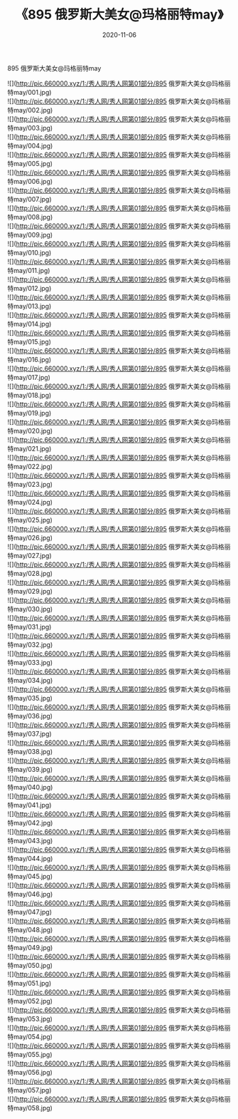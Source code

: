 ﻿---
layout: post
title:  《895 俄罗斯大美女@玛格丽特may》
date:   2020-11-06
img: http://pic.660000.xyz/1:/秀人网/秀人网第01部分/895 俄罗斯大美女@玛格丽特may/000.jpg
categories: [美女, 清纯, 唯美]
---

895 俄罗斯大美女@玛格丽特may

  ![](http://pic.660000.xyz/1:/秀人网/秀人网第01部分/895 俄罗斯大美女@玛格丽特may/001.jpg) <br> ![](http://pic.660000.xyz/1:/秀人网/秀人网第01部分/895 俄罗斯大美女@玛格丽特may/002.jpg) <br> ![](http://pic.660000.xyz/1:/秀人网/秀人网第01部分/895 俄罗斯大美女@玛格丽特may/003.jpg) <br> ![](http://pic.660000.xyz/1:/秀人网/秀人网第01部分/895 俄罗斯大美女@玛格丽特may/004.jpg) <br> ![](http://pic.660000.xyz/1:/秀人网/秀人网第01部分/895 俄罗斯大美女@玛格丽特may/005.jpg) <br> ![](http://pic.660000.xyz/1:/秀人网/秀人网第01部分/895 俄罗斯大美女@玛格丽特may/006.jpg) <br> ![](http://pic.660000.xyz/1:/秀人网/秀人网第01部分/895 俄罗斯大美女@玛格丽特may/007.jpg) <br> ![](http://pic.660000.xyz/1:/秀人网/秀人网第01部分/895 俄罗斯大美女@玛格丽特may/008.jpg) <br> ![](http://pic.660000.xyz/1:/秀人网/秀人网第01部分/895 俄罗斯大美女@玛格丽特may/009.jpg) <br> ![](http://pic.660000.xyz/1:/秀人网/秀人网第01部分/895 俄罗斯大美女@玛格丽特may/010.jpg) <br> ![](http://pic.660000.xyz/1:/秀人网/秀人网第01部分/895 俄罗斯大美女@玛格丽特may/011.jpg) <br> ![](http://pic.660000.xyz/1:/秀人网/秀人网第01部分/895 俄罗斯大美女@玛格丽特may/012.jpg) <br> ![](http://pic.660000.xyz/1:/秀人网/秀人网第01部分/895 俄罗斯大美女@玛格丽特may/013.jpg) <br> ![](http://pic.660000.xyz/1:/秀人网/秀人网第01部分/895 俄罗斯大美女@玛格丽特may/014.jpg) <br> ![](http://pic.660000.xyz/1:/秀人网/秀人网第01部分/895 俄罗斯大美女@玛格丽特may/015.jpg) <br> ![](http://pic.660000.xyz/1:/秀人网/秀人网第01部分/895 俄罗斯大美女@玛格丽特may/016.jpg) <br> ![](http://pic.660000.xyz/1:/秀人网/秀人网第01部分/895 俄罗斯大美女@玛格丽特may/017.jpg) <br> ![](http://pic.660000.xyz/1:/秀人网/秀人网第01部分/895 俄罗斯大美女@玛格丽特may/018.jpg) <br> ![](http://pic.660000.xyz/1:/秀人网/秀人网第01部分/895 俄罗斯大美女@玛格丽特may/019.jpg) <br> ![](http://pic.660000.xyz/1:/秀人网/秀人网第01部分/895 俄罗斯大美女@玛格丽特may/020.jpg) <br> ![](http://pic.660000.xyz/1:/秀人网/秀人网第01部分/895 俄罗斯大美女@玛格丽特may/021.jpg) <br> ![](http://pic.660000.xyz/1:/秀人网/秀人网第01部分/895 俄罗斯大美女@玛格丽特may/022.jpg) <br> ![](http://pic.660000.xyz/1:/秀人网/秀人网第01部分/895 俄罗斯大美女@玛格丽特may/023.jpg) <br> ![](http://pic.660000.xyz/1:/秀人网/秀人网第01部分/895 俄罗斯大美女@玛格丽特may/024.jpg) <br> ![](http://pic.660000.xyz/1:/秀人网/秀人网第01部分/895 俄罗斯大美女@玛格丽特may/025.jpg) <br> ![](http://pic.660000.xyz/1:/秀人网/秀人网第01部分/895 俄罗斯大美女@玛格丽特may/026.jpg) <br> ![](http://pic.660000.xyz/1:/秀人网/秀人网第01部分/895 俄罗斯大美女@玛格丽特may/027.jpg) <br> ![](http://pic.660000.xyz/1:/秀人网/秀人网第01部分/895 俄罗斯大美女@玛格丽特may/028.jpg) <br> ![](http://pic.660000.xyz/1:/秀人网/秀人网第01部分/895 俄罗斯大美女@玛格丽特may/029.jpg) <br> ![](http://pic.660000.xyz/1:/秀人网/秀人网第01部分/895 俄罗斯大美女@玛格丽特may/030.jpg) <br> ![](http://pic.660000.xyz/1:/秀人网/秀人网第01部分/895 俄罗斯大美女@玛格丽特may/031.jpg) <br> ![](http://pic.660000.xyz/1:/秀人网/秀人网第01部分/895 俄罗斯大美女@玛格丽特may/032.jpg) <br> ![](http://pic.660000.xyz/1:/秀人网/秀人网第01部分/895 俄罗斯大美女@玛格丽特may/033.jpg) <br> ![](http://pic.660000.xyz/1:/秀人网/秀人网第01部分/895 俄罗斯大美女@玛格丽特may/034.jpg) <br> ![](http://pic.660000.xyz/1:/秀人网/秀人网第01部分/895 俄罗斯大美女@玛格丽特may/035.jpg) <br> ![](http://pic.660000.xyz/1:/秀人网/秀人网第01部分/895 俄罗斯大美女@玛格丽特may/036.jpg) <br> ![](http://pic.660000.xyz/1:/秀人网/秀人网第01部分/895 俄罗斯大美女@玛格丽特may/037.jpg) <br> ![](http://pic.660000.xyz/1:/秀人网/秀人网第01部分/895 俄罗斯大美女@玛格丽特may/038.jpg) <br> ![](http://pic.660000.xyz/1:/秀人网/秀人网第01部分/895 俄罗斯大美女@玛格丽特may/039.jpg) <br> ![](http://pic.660000.xyz/1:/秀人网/秀人网第01部分/895 俄罗斯大美女@玛格丽特may/040.jpg) <br> ![](http://pic.660000.xyz/1:/秀人网/秀人网第01部分/895 俄罗斯大美女@玛格丽特may/041.jpg) <br> ![](http://pic.660000.xyz/1:/秀人网/秀人网第01部分/895 俄罗斯大美女@玛格丽特may/042.jpg) <br> ![](http://pic.660000.xyz/1:/秀人网/秀人网第01部分/895 俄罗斯大美女@玛格丽特may/043.jpg) <br> ![](http://pic.660000.xyz/1:/秀人网/秀人网第01部分/895 俄罗斯大美女@玛格丽特may/044.jpg) <br> ![](http://pic.660000.xyz/1:/秀人网/秀人网第01部分/895 俄罗斯大美女@玛格丽特may/045.jpg) <br> ![](http://pic.660000.xyz/1:/秀人网/秀人网第01部分/895 俄罗斯大美女@玛格丽特may/046.jpg) <br> ![](http://pic.660000.xyz/1:/秀人网/秀人网第01部分/895 俄罗斯大美女@玛格丽特may/047.jpg) <br> ![](http://pic.660000.xyz/1:/秀人网/秀人网第01部分/895 俄罗斯大美女@玛格丽特may/048.jpg) <br> ![](http://pic.660000.xyz/1:/秀人网/秀人网第01部分/895 俄罗斯大美女@玛格丽特may/049.jpg) <br> ![](http://pic.660000.xyz/1:/秀人网/秀人网第01部分/895 俄罗斯大美女@玛格丽特may/050.jpg) <br> ![](http://pic.660000.xyz/1:/秀人网/秀人网第01部分/895 俄罗斯大美女@玛格丽特may/051.jpg) <br> ![](http://pic.660000.xyz/1:/秀人网/秀人网第01部分/895 俄罗斯大美女@玛格丽特may/052.jpg) <br> ![](http://pic.660000.xyz/1:/秀人网/秀人网第01部分/895 俄罗斯大美女@玛格丽特may/053.jpg) <br> ![](http://pic.660000.xyz/1:/秀人网/秀人网第01部分/895 俄罗斯大美女@玛格丽特may/054.jpg) <br> ![](http://pic.660000.xyz/1:/秀人网/秀人网第01部分/895 俄罗斯大美女@玛格丽特may/055.jpg) <br> ![](http://pic.660000.xyz/1:/秀人网/秀人网第01部分/895 俄罗斯大美女@玛格丽特may/056.jpg) <br> ![](http://pic.660000.xyz/1:/秀人网/秀人网第01部分/895 俄罗斯大美女@玛格丽特may/057.jpg) <br> ![](http://pic.660000.xyz/1:/秀人网/秀人网第01部分/895 俄罗斯大美女@玛格丽特may/058.jpg) <br>